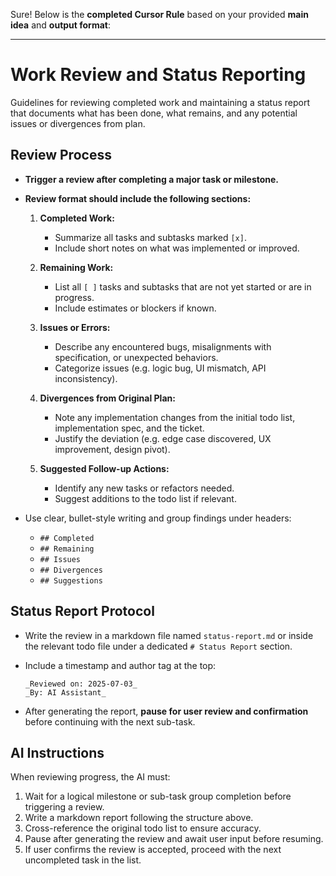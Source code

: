 Sure! Below is the **completed Cursor Rule** based on your provided **main idea** and **output format**:

---

# Work Review and Status Reporting

Guidelines for reviewing completed work and maintaining a status report that documents what has been done, what remains, and any potential issues or divergences from plan.

## Review Process

* **Trigger a review after completing a major task or milestone.**

* **Review format should include the following sections:**

  1. **Completed Work:**

     * Summarize all tasks and subtasks marked `[x]`.
     * Include short notes on what was implemented or improved.
  2. **Remaining Work:**

     * List all `[ ]` tasks and subtasks that are not yet started or are in progress.
     * Include estimates or blockers if known.
  3. **Issues or Errors:**

     * Describe any encountered bugs, misalignments with specification, or unexpected behaviors.
     * Categorize issues (e.g. logic bug, UI mismatch, API inconsistency).
  4. **Divergences from Original Plan:**

     * Note any implementation changes from the initial todo list, implementation spec, and the ticket.
     * Justify the deviation (e.g. edge case discovered, UX improvement, design pivot).
  5. **Suggested Follow-up Actions:**

     * Identify any new tasks or refactors needed.
     * Suggest additions to the todo list if relevant.

* Use clear, bullet-style writing and group findings under headers:

  * `## Completed`
  * `## Remaining`
  * `## Issues`
  * `## Divergences`
  * `## Suggestions`

## Status Report Protocol

* Write the review in a markdown file named `status-report.md` or inside the relevant todo file under a dedicated `# Status Report` section.
* Include a timestamp and author tag at the top:

  ```
  _Reviewed on: 2025-07-03_  
  _By: AI Assistant_
  ```
* After generating the report, **pause for user review and confirmation** before continuing with the next sub-task.

## AI Instructions

When reviewing progress, the AI must:

1. Wait for a logical milestone or sub-task group completion before triggering a review.
2. Write a markdown report following the structure above.
3. Cross-reference the original todo list to ensure accuracy.
4. Pause after generating the review and await user input before resuming.
5. If user confirms the review is accepted, proceed with the next uncompleted task in the list.
